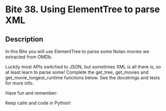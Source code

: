 # Bite 38. Using ElementTree to parse XML

## Description

In this Bite you will use ElementTree to parse some Nolan movies we extracted from OMDb.

Luckily most APIs switched to JSON, but sometimes XML is all there is, so at least learn to parse some! Complete the get_tree, get_movies and get_movie_longest_runtime functions below. See the docstrings and tests for more info.

Have fun and remember:

Keep calm and code in Python!
